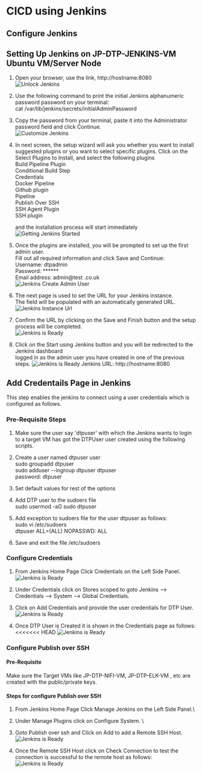 # CICD using Jenkins

## Configure Jenkins

## Setting Up Jenkins  on JP-DTP-JENKINS-VM Ubuntu VM/Server Node

1. Open your browser, use the link, http://hostname:8080 \
![Unlock Jenkins](/cicd/jenkins/images/unlock-jenkins.png)

2. Use the following command to print the initial Jenkins alphanumeric password password on your terminal: \
        cat /var/lib/jenkins/secrets/initialAdminPassword

3. Copy the password from your terminal, paste it into the Administrator password field and click Continue. \
![Customize Jenkins](/cicd/jenkins/images/customize-jenkins.png)

4. In next screen, the setup wizard will ask you whether you want to install suggested plugins or you want to select specific plugins. 
   Click on the Select Plugins to Install, and select the following plugins\
        Build Pipeline Plugin \
        Conditional Build Step \
        Credentials \
        Docker Pipeline \
        Github plugin \
        Pipeline \
        Publish Over SSH \
        SSH Agent Plugin \
        SSH plugin

   and the installation process will start immediately \
        ![Getting Jenkins Started](/cicd/jenkins/images/jenkins-getting-started.png)

5. Once the plugins are installed, you will be prompted to set up the first admin user. \
   Fill out all required information and click Save and Continue: \
        Username:      dtpadmin                                   \
        Password:      ******                               \
        Email address: admin@test       .co.uk                    \
![Jenkins Create Admin User](/cicd/jenkins/images/jenkins-create-admin-user.png)

6. The next page is used to set the URL for your Jenkins instance. \
   The field will be populated with an automatically generated URL.\
 ![Jenkins Instance Url](/cicd/jenkins/images/jenkins-instance-configuration.png) 

7. Confirm the URL by clicking on the Save and Finish button and the setup process will be completed.\
![Jenkins is Ready](/cicd/jenkins/images/jenkins-is-ready.png)  

8. Click on the Start using Jenkins button and you will be redirected to the Jenkins dashboard \
   logged in as the admin user you have created in one of the previous steps.
![Jenkins is Ready](/cicd/jenkins/images/jenkins-homepage.png) 
    Jenkins URL:  http://hostname:8080

## Add Credentails Page in Jenkins

This step enables the jenkins to connect using a user credentials which is configured as follows.

### Pre-Requisite Steps

1. Make sure the user say 'dtpuser' with which the Jenkins wants to login to a target VM has got the DTPUser user created using the following scripts.

2. Create a user named dtpuser user\
   sudo groupadd dtpuser \
   sudo adduser --ingroup dtpuser dtpuser \
   password: dtpuser
3. Set default values for rest of the options

4. Add DTP user to the sudoers file \
   sudo usermod -aG sudo dtpuser 

5. Add exception to sudoers file for the user dtpuser as follows:\
        sudo vi /etc/sudoers  \
        dtpuser ALL=(ALL) NOPASSWD: ALL
  
6. Save and exit the file /etc/sudoers  

### Configure Credentials

1. From Jenkins Home Page Click Credentials on the Left Side Panel.
![Jenkins is Ready](/cicd/jenkins/images/credentials-page.png) 

2. Under Credentials click on Stores scoped to goto Jenkins --> Credentials --> System --> Global Credentials.

3. Click on Add Credentials and provide the user credentials for DTP User.\
![Jenkins is Ready](/cicd/jenkins/images/add-dtpuser-credentials.png)

4. Once DTP User is Created it is shown in the Credentials page as follows:\
<<<<<<< HEAD
        ![Jenkins is Ready](/cicd/jenkins/images/add-credentials.png)   

### Configure Publish over SSH

#### Pre-Requisite

  Make sure the Target VMs like JP-DTP-NIFI-VM, JP-DTP-ELK-VM , etc are created with the public/private keys.

#### Steps for configure Publish over SSH

 1. From Jenkins Home Page Click Manage Jenkins on the Left Side Panel.\

 2. Under Manage Plugins click on Configure System. \

 3. Goto Publish over ssh and Click on Add to add a Remote SSH Host.\
         ![Jenkins is Ready](/cicd/jenkins/images/configure_ssh_remote_hosts.png)

 4. Once the Remote SSH Host click on Check Connection to test the connection is successful to the remote host as follows:\
         ![Jenkins is Ready](/cicd/jenkins/images/ssh_remote_connection_test.png)